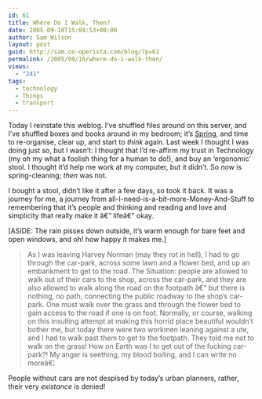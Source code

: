 ```yaml
---
id: 61
title: Where Do I Walk, Then?
date: 2005-09-10T15:04:53+00:00
author: Sam Wilson
layout: post
guid: http://sam.co-operista.com/blog/?p=61
permalink: /2005/09/10/where-do-i-walk-then/
views:
  - "241"
tags:
  - technology
  - Things
  - transport
---
```

Today I reinstate this weblog. I&#8217;ve shuffled files around on this server, and I&#8217;ve shuffled boxes and books around in my bedroom; it&#8217;s [Spring](http://en.wikipedia.org/wiki/Spring_%28season%29), and time to re-organise, clear up, and start to _think_ again. Last week I thought I was doing just so, but I wasn&#8217;t: I thought that I&#8217;d re-affirm my trust in Technology (my oh my what a foolish thing for a human to do!), and buy an &#8216;ergonomic&#8217; stool. I thought it&#8217;d help me work at my computer, but it didn&#8217;t. So _now_ is spring-cleaning; _then_ was not.

I bought a stool, didn&#8217;t like it after a few days, so took it back. It was a journey for me, a journey from all-I-need-is-a-bit-more-Money-And-Stuff to remembering that it&#8217;s people and thinking and reading and love and simplicity that really make it â€” lifeâ€” okay.

[ASIDE: The rain pisses down outside, it&#8217;s warm enough for bare feet and open windows, and oh! how happy it makes me.]

> As I was leaving Harvey Norman (may they rot in hell), I had to go through the car-park, across some lawn and a flower bed, and up an embankment to get to the road. The Situation: people are allowed to walk out of their cars to the shop, across the car-park, and they are also allowed to walk along the road on the footpath â€” but there is nothing, no path, connecting the public roadway to the shop&#8217;s car-park. One must walk over the grass and through the flower bed to gain access to the road if one is on foot. Normally, or course, walking on this insulting attempt at making this horrid place beautiful wouldn&#8217;t bother me, but today there were two workmen leaning against a ute, and I had to walk past them to get to the footpath. They told me not to walk on the grass! How on Earth was I to get out of the fucking car-park?! My anger is seething, my blood boiling, and I can write no moreâ€¦ 

People without cars are not despised by today&#8217;s urban planners, rather, their very _existance_ is denied!
